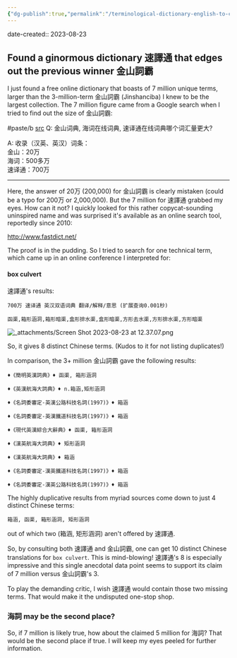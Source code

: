 ```yaml
---
{"dg-publish":true,"permalink":"/terminological-dictionary-english-to-chinese-largest-yet/","noteIcon":"2"}
---
```


date-created:: 2023-08-23
## Found a ginormous dictionary 速譯通 that edges out the previous winner 金山詞霸

I just found a free online dictionary that boasts of 7 million unique terms, larger than the 3-million-term 金山詞霸 (Jinshanciba) I knew to be the largest collection. The 7 million figure came from a Google search when I tried to find out the size of 金山詞霸:

#paste/b
[src](https://zhidao.baidu.com/question/165490286)
Q: 金山词典, 海词在线词典, 速译通在线词典哪个词汇量更大?

A: 收录（汉英、英汉）词条：  
金山：20万    
海词：500多万    
速译通：700万

---

Here, the answer of 20万 (200,000) for 金山詞霸 is clearly mistaken (could be a typo for 200万 or 2,000,000). But the 7 million for 速譯通 grabbed my eyes. How can it not? I quickly looked for this rather copycat-sounding uninspired name and was surprised it's available as an online search tool, reportedly since 2010:

http://www.fastdict.net/

The proof is in the pudding. So I tried to search for one technical term, which came up in an online conference I interpreted for:
#### box culvert

速譯通's results:
```
700万 速译通 英汉双语词典 翻译/解释/意思 (扩展查询0.001秒)  
  
函渠,箱形涵洞,箱形暗渠,盒形排水渠,盒形暗渠,方形去水渠,方形排水渠,方形暗渠
```
![_attachments/Screen Shot 2023-08-23 at 12.37.07.png](/img/user/_attachments/Screen%20Shot%202023-08-23%20at%2012.37.07.png)

So, it gives 8 distinct Chinese terms. (Kudos to it for not listing duplicates!)

In comparison, the 3+ million 金山詞霸 gave the following results:
```
♦《簡明英漢詞典》♦ 函渠, 箱形涵洞  
  
♦《英漢航海大詞典》♦ n.箱涵,矩形涵洞  
  
♦《名詞委審定-英漢公路科技名詞(1997)》♦ 箱涵  
  
♦《名詞委審定-英漢鐵道科技名詞(1997)》♦ 箱涵

♦《現代英漢綜合大辭典》♦ 函渠, 箱形涵洞

♦《漢英航海大詞典》♦ 矩形涵洞

♦《漢英航海大詞典》♦ 箱涵    
 
♦《名詞委審定-漢英鐵道科技名詞(1997)》♦ 箱涵 
  
♦《名詞委審定-漢英公路科技名詞(1997)》♦ 箱涵
```
The highly duplicative results from myriad sources come down to just 4 distinct Chinese terms:
```
箱涵, 函渠, 箱形涵洞, 矩形涵洞
```
out of which two (箱涵, 矩形涵洞) aren't offered by 速譯通. 

So, by consulting both 速譯通 and 金山詞霸, one can get 10 distinct Chinese translations for `box culvert`. This is mind-blowing! 速譯通's 8 is especially impressive and this single anecdotal data point seems to support its claim of 7 million versus 金山詞霸's 3.

To play the demanding critic, I wish 速譯通 would contain those two missing terms. That would make it the undisputed one-stop shop.
### 海詞 may be the second place?

So, if 7 million is likely true, how about the claimed 5 million for 海詞? That would be the second place if true. I will keep my eyes peeled for further information.